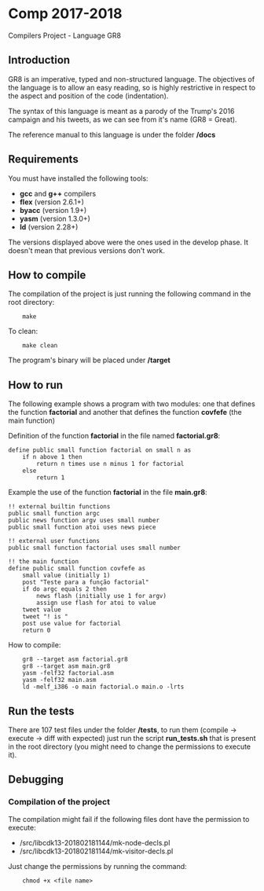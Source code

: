# Comp 2017-2018
Compilers Project - Language GR8

## Introduction
GR8 is an imperative, typed and non-structured language. The objectives of the language is to allow
an easy reading, so is highly restrictive in respect to the aspect and position of the code (indentation).

The syntax of this language is meant as a parody of the Trump's 2016 campaign and his tweets, as
we can see from it's name (GR8 = Great).

The reference manual to this language is under the folder **/docs**

## Requirements 
You must have installed the following tools:
- **gcc** and **g++** compilers
- **flex** (version 2.6.1+)
- **byacc** (version 1.9+)
- **yasm** (version 1.3.0+)
- **ld** (version 2.28+)

The versions displayed above were the ones used in the develop phase. It doesn't mean that previous
versions don't work. 

## How to compile
The compilation of the project is just running the following command in the root directory:

```
    make
```

To clean:

```
    make clean
```

The program's binary will be placed under **/target**

## How to run
The following example shows a program with two modules: one that defines the function **factorial**
and another that defines the function **covfefe** (the main function)

Definition of the function **factorial** in the file named **factorial.gr8**:
```
define public small function factorial on small n as
    if n above 1 then
        return n times use n minus 1 for factorial
    else
        return 1
```

Example the use of the function **factorial** in the file **main.gr8**:
```
!! external builtin functions
public small function argc
public news function argv uses small number
public small function atoi uses news piece
 
!! external user functions
public small function factorial uses small number
 
!! the main function
define public small function covfefe as
    small value (initially 1)
    post "Teste para a função factorial"
    if do argc equals 2 then
        news flash (initially use 1 for argv)
        assign use flash for atoi to value
    tweet value
    tweet "! is "
    post use value for factorial
    return 0
```

How to compile:
```
    gr8 --target asm factorial.gr8
    gr8 --target asm main.gr8
    yasm -felf32 factorial.asm
    yasm -felf32 main.asm
    ld -melf_i386 -o main factorial.o main.o -lrts
```

## Run the tests
There are 107 test files under the folder **/tests**, to run them (compile -> execute -> diff with expected)
just run the script **run_tests.sh** that is present in the root directory (you might need to change the 
permissions to execute it).

## Debugging
### Compilation of the project
The compilation might fail if the following files dont have the permission to execute:
- /src/libcdk13-201802181144/mk-node-decls.pl
- /src/libcdk13-201802181144/mk-visitor-decls.pl

Just change the permissions by running the command:
```
    chmod +x <file name>
```
